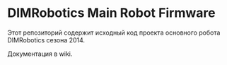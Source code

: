 DIMRobotics Main Robot Firmware
============================

Этот репозиторий содержит исходный код проекта основного робота DIMRobotics сезона 2014.

Документация в wiki.
